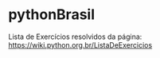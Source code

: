 # pythonBrasil
Lista de Exercícios resolvidos da página: https://wiki.python.org.br/ListaDeExercicios
